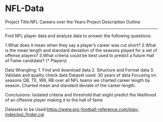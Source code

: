 # NFL-Data
Project Title:NFL Careers over the Years
Project Description Outline
_________________________________
Find NFL player data and analyze data to answer the following questions:

1.What does it mean when they say a player’s career was cut short?
2.What is the mean length and standard deviation of the seasons played for a set of offense players?
3.What criteria could be best used to predict a future Hall of Fame candidate? (* Players)

Data Wrangling: 1. Find and download data 2. Structure and Format data 3. Validate and quality check data
Dataset used:  30 years of data
Focusing on seasons QB, TE, WR, RB over all NFL teams we charted career length by season.
Charted mean and standard deviate of the career length.

Conclusions:
Isolated criteria and threshold that might predict the likelihood of an offesive player making it to the hall of fame

Datasets to be Used:https://www.pro-football-reference.com/play-index/psl_finder.cgi
